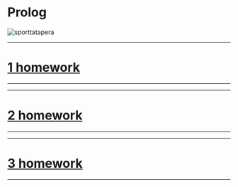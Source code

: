 # Prolog

![sporttatapera](https://github.com/bd986650/23217_belovdanil/assets/96487423/fe01731b-bee5-47c5-9092-9fccb60758e4)

---
# [1 homework](https://github.com/bd986650/Introduction_to_AI/blob/main/hw1.pl)
---
---
# [2 homework](https://github.com/bd986650/Introduction_to_AI/blob/main/hw2.pl)
---
---
# [3 homework](https://github.com/bd986650/Introduction_to_AI/blob/main/hw3.pl)
---

